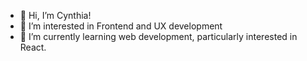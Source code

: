 - 👋 Hi, I’m Cynthia!
- 👀 I’m interested in Frontend and UX development
- 🌱 I’m currently learning web development, particularly interested in React.

<!---
cphan98/cphan98 is a ✨ special ✨ repository because its `README.md` (this file) appears on your GitHub profile.
You can click the Preview link to take a look at your changes.
--->
